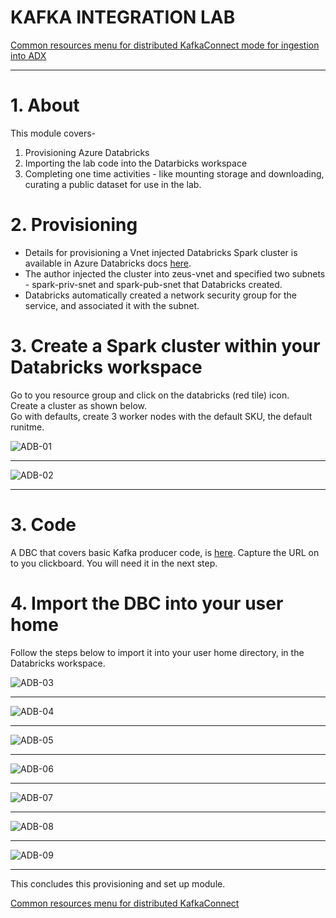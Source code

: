 
# KAFKA INTEGRATION LAB

[Common resources menu for distributed KafkaConnect mode for ingestion into ADX](README.md)
<hr>

# 1. About
This module covers-
1.  Provisioning Azure Databricks
2.  Importing the lab code into the Datarbicks workspace
3.  Completing one time activities - like mounting storage and downloading, curating a public dataset for use in the lab.

# 2. Provisioning
- Details for provisioning a Vnet injected Databricks Spark cluster is available in Azure Databricks docs [here](https://docs.microsoft.com/en-us/azure/databricks/administration-guide/cloud-configurations/azure/vnet-inject).
- The author injected the cluster into zeus-vnet and specified two subnets - spark-priv-snet and spark-pub-snet that Databricks created.
- Databricks automatically created a network security group for the service, and associated it with the subnet.

# 3. Create a Spark cluster within your Databricks workspace
Go to you resource group and click on the databricks (red tile) icon.<br>
Create a cluster as shown below.<br>
Go with defaults, create 3 worker nodes with the default SKU, the default runitme.


![ADB-01](../images/databricks-01.png)
<br>
<hr>

![ADB-02](../images/databricks-02.png)
<br>
<hr>

# 3. Code

A DBC that covers basic Kafka producer code, is [here](dbc).  Capture the URL on to you clickboard.  You will need it in the next step.


# 4. Import the DBC into your user home

Follow the steps below to import it into your user home directory, in the Databricks workspace.

![ADB-03](../images/databricks-03.png)
<br>
<hr>

![ADB-04](../images/databricks-04.png)
<br>
<hr>

![ADB-05](../images/databricks-05.png)
<br>
<hr>

![ADB-06](../images/databricks-06.png)
<br>
<hr>

![ADB-07](../images/databricks-07.png)
<br>
<hr>

![ADB-08](../images/databricks-08.png)
<br>
<hr>

![ADB-09](../images/databricks-09.png)
<br>
<hr>



This concludes this provisioning and set up module.

[Common resources menu for distributed KafkaConnect](README.md)



